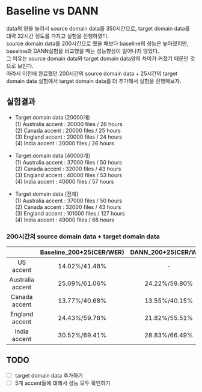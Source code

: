 # Baseline vs DANN
data의 양을 늘려서 source domain data를 350시간으로, target domain data를 대략 32시간 정도를 가지고 실험을 진행하였다.  
source domain data를 200시간으로 했을 때보다 baseline의 성능은 높아졌지만, baseline과 DANN실험을 비교했을 때는 성능향상이 일어나지 않았다.  
그 이유는 source domain data와 target domain data양의 차이가 커졌기 때문인 것으로 보인다.  
따라서 이전에 완료했던 200시간의 source domain data + 25시간의 target domain data 실험에서 target domain data를 더 추가해서 실험을 진행해보자.  
## 실험결과
- Target domain data (20000개)  
(1) Australia accent : 20000 files / 26 hours  
(2) Canada accent : 20000 files / 25 hours  
(3) England accent : 20000 files / 24 hours  
(4) India accent : 20000 files / 26 hours  

- Target domain data (40000개)  
(1) Australia accent : 37000 files / 50 hours  
(2) Canada accent : 32000 files / 43 hours  
(3) England accent : 40000 files / 53 hours  
(4) India accent : 40000 files / 57 hours  

- Target domain data (전체)  
(1) Australia accent : 37000 files / 50 hours  
(2) Canada accent : 32000 files / 43 hours  
(3) England accent : 101000 files / 127 hours  
(4) India accent : 49000 files / 68 hours  
### 200시간의 source domain data + target domain data  
| |Baseline_200+25(CER/WER)|DANN_200+25(CER/WER)|DANN_200+55(CER/WER)|
|:---:|:---:|:---:|:---:|
|US accent|14.02%/41.48%|-|-|
|Australia accent|25.09%/61.06%|24.22%/59.80%|22.72%/57.38%|
|Canada accent|13.77%/40.68%|13.55%/40.15%|14.94%/43.54%|
|England accent|24.43%/59.78%|21.82%/55.51%||
|India accent|30.52%/69.41%|28.83%/66.49%||

## TODO
- [ ] target domain data 추가하기
- [ ] 5개 accent들에 대해서 성능 모두 확인하기  